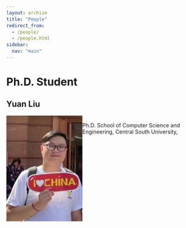 ```yaml
---
layout: archive
title: "People"
redirect_from: 
  - /people/
  - /people.html
sidebar:
  nav: "main"
---
```



# Ph.D. Student

## Yuan Liu

<img align="left" src="/images/Shu.jpg" width="200px" style="padding-bot: 15px">

<br>
Ph.D. School of Computer Science and Engineering, Central South University, 


